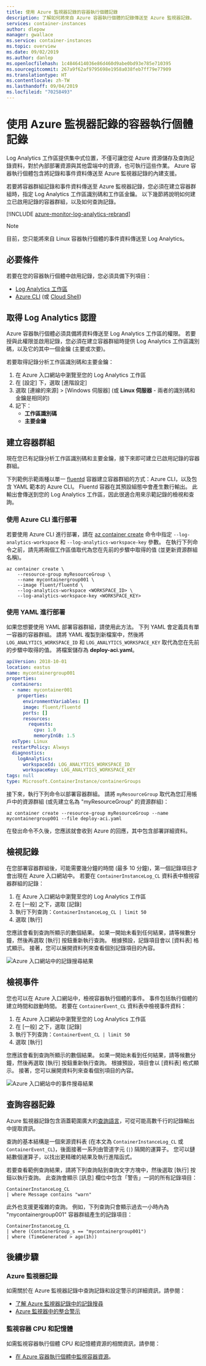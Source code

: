 ```yaml
---
title: 使用 Azure 監視器記錄的容器執行個體記錄
description: 了解如何將來自 Azure 容器執行個體的記錄傳送至 Azure 監視器記錄。
services: container-instances
author: dlepow
manager: gwallace
ms.service: container-instances
ms.topic: overview
ms.date: 09/02/2019
ms.author: danlep
ms.openlocfilehash: 1c4846414036e86d460d9abe0bd93e785e710395
ms.sourcegitcommit: 267a9f62af9795698e1958a038feb7ff79e77909
ms.translationtype: HT
ms.contentlocale: zh-TW
ms.lasthandoff: 09/04/2019
ms.locfileid: "70258493"
---
```

# <a name="container-instance-logging-with-azure-monitor-logs"></a>使用 Azure 監視器記錄的容器執行個體記錄

Log Analytics 工作區提供集中式位置，不僅可讓您從 Azure 資源儲存及查詢記錄資料，對於內部部署資源與其他雲端中的資源，也可執行這些作業。 Azure 容器執行個體包含將記錄和事件資料傳送至 Azure 監視器記錄的內建支援。

若要將容器群組記錄和事件資料傳送至 Azure 監視器記錄，您必須在建立容器群組時，指定 Log Analytics 工作區識別碼和工作區金鑰。 以下幾節將說明如何建立已啟用記錄的容器群組，以及如何查詢記錄。

[!INCLUDE [azure-monitor-log-analytics-rebrand](../../includes/azure-monitor-log-analytics-rebrand.md)]

> [!NOTE]
> 目前，您只能將來自 Linux 容器執行個體的事件資料傳送至 Log Analytics。

## <a name="prerequisites"></a>必要條件

若要在您的容器執行個體中啟用記錄，您必須具備下列項目：

* [Log Analytics 工作區](../azure-monitor/learn/quick-create-workspace.md)
* [Azure CLI](/cli/azure/install-azure-cli) (或 [Cloud Shell](/azure/cloud-shell/overview))

## <a name="get-log-analytics-credentials"></a>取得 Log Analytics 認證

Azure 容器執行個體必須具備將資料傳送至 Log Analytics 工作區的權限。 若要授與此權限並啟用記錄，您必須在建立容器群組時提供 Log Analytics 工作區識別碼，以及它的其中一個金鑰 (主要或次要)。

若要取得記錄分析工作區識別碼和主要金鑰：

1. 在 Azure 入口網站中瀏覽至您的 Log Analytics 工作區
1. 在 [設定]  下，選取 [進階設定] 
1. 選取 [連線的來源]   > [Windows 伺服器]  (或 **Linux 伺服器** - 兩者的識別碼和金鑰是相同的)
1. 記下：
   * **工作區識別碼**
   * **主要金鑰**

## <a name="create-container-group"></a>建立容器群組

現在您已有記錄分析工作區識別碼和主要金鑰，接下來即可建立已啟用記錄的容器群組。

下列範例示範兩種以單一 [fluentd][fluentd] 容器建立容器群組的方式：Azure CLI，以及包含 YAML 範本的 Azure CLI。 Fluentd 容器在其預設組態中會產生數行輸出。 此輸出會傳送到您的 Log Analytics 工作區，因此很適合用來示範記錄的檢視和查詢。

### <a name="deploy-with-azure-cli"></a>使用 Azure CLI 進行部署

若要使用 Azure CLI 進行部署，請在 [az container create][az-container-create] 命令中指定 `--log-analytics-workspace` 和 `--log-analytics-workspace-key` 參數。 在執行下列命令之前，請先將兩個工作區值取代為您在先前的步驟中取得的值 (並更新資源群組名稱)。

```azurecli-interactive
az container create \
    --resource-group myResourceGroup \
    --name mycontainergroup001 \
    --image fluent/fluentd \
    --log-analytics-workspace <WORKSPACE_ID> \
    --log-analytics-workspace-key <WORKSPACE_KEY>
```

### <a name="deploy-with-yaml"></a>使用 YAML 進行部署

如果您想要使用 YAML 部署容器群組，請使用此方法。 下列 YAML 會定義具有單一容器的容器群組。 請將 YAML 複製到新檔案中，然後將 `LOG_ANALYTICS_WORKSPACE_ID` 和 `LOG_ANALYTICS_WORKSPACE_KEY` 取代為您在先前的步驟中取得的值。 將檔案儲存為 **deploy-aci.yaml**。

```yaml
apiVersion: 2018-10-01
location: eastus
name: mycontainergroup001
properties:
  containers:
  - name: mycontainer001
    properties:
      environmentVariables: []
      image: fluent/fluentd
      ports: []
      resources:
        requests:
          cpu: 1.0
          memoryInGB: 1.5
  osType: Linux
  restartPolicy: Always
  diagnostics:
    logAnalytics:
      workspaceId: LOG_ANALYTICS_WORKSPACE_ID
      workspaceKey: LOG_ANALYTICS_WORKSPACE_KEY
tags: null
type: Microsoft.ContainerInstance/containerGroups
```

接下來，執行下列命令以部署容器群組。 請將 `myResourceGroup` 取代為您訂用帳戶中的資源群組 (或先建立名為 "myResourceGroup" 的資源群組)：

```azurecli-interactive
az container create --resource-group myResourceGroup --name mycontainergroup001 --file deploy-aci.yaml
```

在發出命令不久後，您應該就會收到 Azure 的回應，其中包含部署詳細資料。

## <a name="view-logs"></a>檢視記錄

在您部署容器群組後，可能需要幾分鐘的時間 (最多 10 分鐘)，第一個記錄項目才會出現在 Azure 入口網站中。 若要在 `ContainerInstanceLog_CL` 資料表中檢視容器群組的記錄：

1. 在 Azure 入口網站中瀏覽至您的 Log Analytics 工作區
1. 在 [一般]  之下，選取 [記錄]   
1. 執行下列查詢：`ContainerInstanceLog_CL | limit 50`
1. 選取 [執行] 

您應該會看到查詢所顯示的數個結果。 如果一開始未看到任何結果，請等候數分鐘，然後再選取 [執行]  按鈕重新執行查詢。 根據預設，記錄項目會以 [資料表]  格式顯示。 接著，您可以展開資料列來查看個別記錄項目的內容。

![Azure 入口網站中的記錄搜尋結果][log-search-01]

## <a name="view-events"></a>檢視事件

您也可以在 Azure 入口網站中，檢視容器執行個體的事件。 事件包括執行個體的建立時間和啟動時間。 若要在 `ContainerEvent_CL` 資料表中檢視事件資料：

1. 在 Azure 入口網站中瀏覽至您的 Log Analytics 工作區
1. 在 [一般]  之下，選取 [記錄]   
1. 執行下列查詢：`ContainerEvent_CL | limit 50`
1. 選取 [執行] 

您應該會看到查詢所顯示的數個結果。 如果一開始未看到任何結果，請等候數分鐘，然後再選取 [執行]  按鈕重新執行查詢。 根據預設，項目會以 [資料表]  格式顯示。 接著，您可以展開資料列來查看個別項目的內容。

![Azure 入口網站中的事件搜尋結果][log-search-02]

## <a name="query-container-logs"></a>查詢容器記錄

Azure 監視器記錄包含涵蓋範圍廣大的[查詢語言][query_lang]，可從可能高數千行的記錄輸出中提取資訊。

查詢的基本結構是一個來源資料表 (在本文為 `ContainerInstanceLog_CL` 或 `ContainerEvent_CL`)，後面接著一系列由管道字元 (`|`) 隔開的運算子。 您可以鏈結數個運算子，以找出更精確的結果及執行進階函式。

若要查看範例查詢結果，請將下列查詢貼到查詢文字方塊中，然後選取 [執行]  按鈕以執行查詢。 此查詢會顯示 [訊息] 欄位中包含「警告」一詞的所有記錄項目：

```query
ContainerInstanceLog_CL
| where Message contains "warn"
```

此外也支援更複雜的查詢。 例如，下列查詢只會顯示過去一小時內為 "mycontainergroup001" 容器群組產生的記錄項目：

```query
ContainerInstanceLog_CL
| where (ContainerGroup_s == "mycontainergroup001")
| where (TimeGenerated > ago(1h))
```

## <a name="next-steps"></a>後續步驟

### <a name="azure-monitor-logs"></a>Azure 監視器記錄

如需關於在 Azure 監視器記錄中查詢記錄和設定警示的詳細資訊，請參閱：

* [了解 Azure 監視器記錄中的記錄搜尋](../log-analytics/log-analytics-log-search.md)
* [Azure 監視器中的整合警示](../azure-monitor/platform/alerts-overview.md)


### <a name="monitor-container-cpu-and-memory"></a>監視容器 CPU 和記憶體

如需監視容器執行個體 CPU 和記憶體資源的相關資訊，請參閱：

* [在 Azure 容器執行個體中監視容器資源](container-instances-monitor.md)。

<!-- IMAGES -->
[log-search-01]: ./media/container-instances-log-analytics/portal-query-01.png
[log-search-02]: ./media/container-instances-log-analytics/portal-query-02.png

<!-- LINKS - External -->
[fluentd]: https://hub.docker.com/r/fluent/fluentd/
[query_lang]: https://aka.ms/LogAnalyticsLanguage

<!-- LINKS - Internal -->
[az-container-create]: /cli/azure/container#az-container-create
